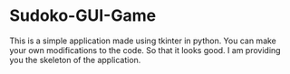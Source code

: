 # Sudoko-GUI-Game
This is a simple application made using tkinter in python. 
You can make your own modifications to the code. So that it looks good.
I am providing you the skeleton of the application.
